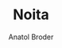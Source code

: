 ---
title: "Noita"
github: https://github.com/penibelst/jekyll-noita
demo: http://noita.penibelst.de/
author: Anatol Broder
draft: true
ssg:
  - Jekyll
cms:
  - No Cms
---